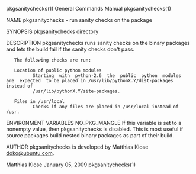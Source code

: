 pkgsanitychecks(1)                                            General Commands Manual                                           pkgsanitychecks(1)

NAME
       pkgsanitychecks - run sanity checks on the package

SYNOPSIS
       pkgsanitychecks directory

DESCRIPTION
       pkgsanitychecks runs sanity checks on the binary packages and lets the build fail if the sanity checks don't pass.

       The following checks are run:

       Location of public python modules
              Starting  with  python-2.6  the  public  python  modules  are  expected  to be placed in /usr/lib/pythonX.Y/dist-packages instead of
              /usr/lib/pythonX.Y/site-packages.

       Files in /usr/local
              Checks if any files are placed in /usr/local instead of /usr.

ENVIRONMENT VARIABLES
       NO_PKG_MANGLE
              If this variable is set to a nonempty value, then pkgsanitychecks is disabled. This is most useful if source packages  build  nested
              binary packages as part of their build.

AUTHOR
       pkgsanitychecks is developed by Matthias Klose <doko@ubuntu.com>.

Matthias Klose                                                   January 05, 2009                                               pkgsanitychecks(1)
